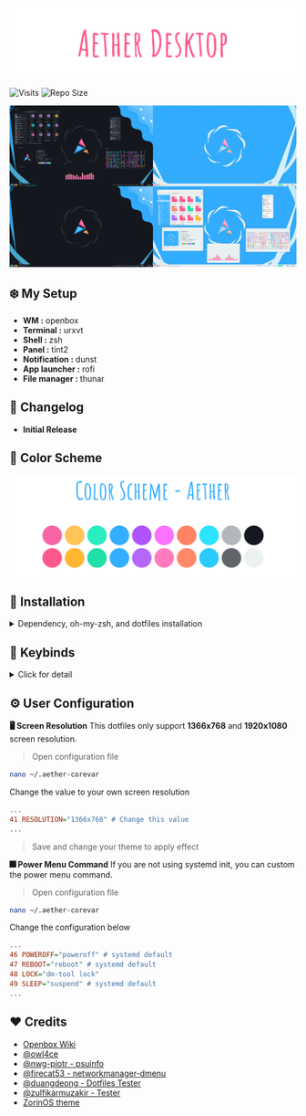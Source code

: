 ![greetings](/Other/greetings.png)

<img alt="Visits" src="https://badges.pufler.dev/visits/ilham25/dotfiles-openbox?style=flat-square&label=&color=success&logo=GitHub&logoColor=white&labelColor=373e4d"/>
<img alt="Repo Size" src="https://github-size-badge.herokuapp.com/ilham25/dotfiles-openbox.svg"/>

![preview](/Other/preview.png)

## :snowflake: My Setup

- **WM :** openbox
- **Terminal :** urxvt
- **Shell :** zsh
- **Panel :** tint2
- **Notification :** dunst
- **App launcher :** rofi
- **File manager :** thunar

## :triangular_flag_on_post: Changelog

- **Initial Release**

## :art: Color Scheme

![color-scheme](/Other/colorscheme.png)

## :wrench: Installation

<details>
  <summary>Dependency, oh-my-zsh, and dotfiles installation</summary>

### :wrench: Dependency Install

<details>
  <summary>Ubuntu based distro</summary>

> **Openbox Window Manager**

```bash
sudo apt install openbox
```

> **Other Dependencies**

```bash
sudo apt install feh rsync python psmisc wireless-tools alsa-utils brightnessctl python3-psutil nitrogen dunst tint2 gsimplecal rofi lxappearance qt5ct qt5-style-plugins lxpolkit xautolock rxvt-unicode xclip scrot jq thunar thunar-archive-plugin thunar-media-tags-plugin thunar-volman ffmpegthumbnailer tumbler w3m w3m-img geany viewnior mpv mpd mpc ncmpcpp pavucontrol parcellite neofetch htop imagemagick ffmpeg playerctl xsettingsd
```

> **Picom**

- ```bash
  sudo apt install build-essential libxext-dev libxcb1-dev libxcb-damage0-dev libxcb-xfixes0-dev libxcb-shape0-dev libxcb-render-util0-dev libxcb-render0-dev libxcb-randr0-dev libxcb-composite0-dev libxcb-image0-dev libxcb-present-dev libxcb-xinerama0-dev libxcb-glx0-dev libpixman-1-dev libdbus-1-dev libconfig-dev libgl1-mesa-dev  libpcre2-dev  libevdev-dev uthash-dev libev-dev libpcre3-dev libx11-xcb-dev ninja-build meson
  ```

- ```bash
  git clone https://github.com/yshui/picom.git && cd picom/
  ```

- ```bash
  git submodule update --init --recursive
  ```

- ```bash
  meson --buildtype=release . build
  ```

- ```bash
  ninja -C build
  ```

- ```bash
  ninja -C build install
  ```

> **psuinfo - Network & CPU Monitor, RAM Usage**

- ```bash
  git clone https://github.com/nwg-piotr/psuinfo.git && cd psuinfo/
  ```

- ```bash
  sudo cp -r {psuinfo,icons} /usr/bin
  ```

> **networkmanager_dmenu install**

- ```bash
  git clone https://github.com/firecat53/networkmanager-dmenu.git && cd networkmanager-dmenu/
  ```

- ```bash
  sudo cp networkmanager_dmenu /usr/bin
  ```

</details>

<details>
  <summary>Arch based distro</summary>

> :exclamation: For AUR helper, im using **yay**

> :page_with_curl: **Openbox Windows Manager**

```bash
sudo pacman -S openbox
```

> :sound: **Audio**

```bash
sudo pacman -S alsa-utils pulseaudio pulseaudio-alsa
```

> :high_brightness: **Brightness**

```bash
yay -S brightnessctl
```

> :chart_with_upwards_trend: **Network & CPU Monitor, RAM Usage**

```bash
yay -S psuinfo
```

> :signal_strength: **Wireless Tools**

```bash
sudo pacman -S wireless_tools
```

> :hammer: **Other utility (panel, notification, terminal, file manager, etc)**

```bash
yay -S dunst tint2 gsimplecal rofi feh lxappearance qt5ct qt5-styleplugins lxsession xautolock rxvt-unicode-truecolor-wide-glyphs xclip scrot thunar thunar-archive-plugin thunar-media-tags-plugin thunar-volman lxsession tumbler jq w3m geany nano vim viewnior pavucontrol parcellite neofetch htop picom-git gtk2-perl xfce4-power-manager imagemagick playerctl networkmanager-dmenu xsettingsd
```

</details>

After dependencies is installed, you can go further to **[dotfiles installation](#wrench-dotfiles-install)** below, or if you want to install oh-my-zsh, you can install it first.

### :diamonds: Oh-my-zsh and zsh (optional)

<details>
  <summary>Click for detail</summary>

> **zsh install**

- Debian based

  ```bash
  sudo apt install zsh
  ```

- Arch based

  ```bash
  sudo pacman -S zsh
  ```

> **oh-my-zsh install**

```bash
chsh -s `which zsh`
sh -c "$(curl -fsSL https://raw.githubusercontent.com/ohmyzsh/ohmyzsh/master/tools/install.sh)" &&
git clone https://github.com/zsh-users/zsh-syntax-highlighting.git ${ZSH_CUSTOM:-~/.oh-my-zsh/custom}/plugins/zsh-syntax-highlighting
git clone https://github.com/zsh-users/zsh-autosuggestions.git ${ZSH_CUSTOM:-~/.oh-my-zsh/custom}/plugins/zsh-autosuggestions
git clone https://github.com/zsh-users/zsh-completions.git ${ZSH_CUSTOM:=~/.oh-my-zsh/custom}/plugins/zsh-completions
```

</details>

### :wrench: Dotfiles Install

<details>
  <summary>Click for detail</summary>

> :file_folder: **General Config**

- ```bash
  git clone https://github.com/ilham25/dotfiles-openbox
  ```

- ```bash
  bash -c 'cd dotfiles-openbox/ && cp -r {.*,*} ~/' &>/dev/null
  ```

- ```bash
  rm -rf ~/README.md && rm -rf ~/LICENSE && rm -rf ~/.git # Delete unnecessary files
  ```

> :nut_and_bolt: **Icons**

- ```bash
  cd ~/.icons/
  ```

- ```bash
  tar -Jxvf oomox-aesthetic-light.tar.xz && tar -Jxvf oomox-aesthetic-dark.tar.xz
  ```

- ```bash
  sudo cp -r {oomox-aesthetic-light,oomox-aesthetic-dark} /usr/share/icons/
  ```

- ```bash
  rm -r ~/.icons/{oomox-aesthetic-light,oomox-aesthetic-dark,*.tar.xz} # Delete unnecessary files
  ```

> :bulb: **Refresh font cache**

```bash
fc-cache -rv
```

Congratulation! You have installed **aether dotfiles** :clap::clap:, next step is you can learn **[the keybinds](#black_square_button-keybinds)** that i use in this theme. For the first time using it maybe you need some practice, but as time go on, you will get used of it and doesn't have trouble again!:v:

</details>

</details>

## :black_square_button: Keybinds

<details>
  <summary>Click for detail</summary>

| Key                                    | Action                                  |
| -------------------------------------- | --------------------------------------- |
| <kbd>Mod + C                           | Close Windows                           |
| <kbd>Mod + Shift + Space               | Switch between normal/maximized         |
| <kbd>Mod + Left Click (hold)           | Move Windows                            |
| <kbd>Mod + Right Click (hold)          | Resize Windows                          |
| <kbd>Mod + 1/2/3/4/5/6/7/8/9/0         | Change Workspace                        |
| <kbd>Mod + Shift + 1/2/3/4/5/6/7/8/9/0 | Move active windows to workspace number |
| <kbd>Mod + E                           | Open file manager                       |
| <kbd>Mod + R                           | App launcher                            |
| <kbd>Mod + L                           | Lock Screen                             |
| <kbd>Mod + Return                      | Open terminal                           |
| <kbd>Mod + Shift + E                   | Power Menu                              |
| <kbd>Mod + Shift + C                   | WM Restart                              |
| <kbd>Mod + Print                       | Screenshot Menu                         |

</details>

## :gear: User Configuration

**:desktop_computer: Screen Resolution**
This dotfiles only support **1366x768** and **1920x1080** screen resolution.

> Open configuration file

```bash
nano ~/.aether-corevar
```

Change the value to your own screen resolution

```cfg
...
41 RESOLUTION="1366x768" # Change this value
...
```

> Save and change your theme to apply effect

**:fireworks: Power Menu Command**
If you are not using systemd init, you can custom the power menu command.

> Open configuration file

```bash
nano ~/.aether-corevar
```

Change the configuration below

```cfg
...
46 POWEROFF="poweroff" # systemd default
47 REBOOT="reboot" # systemd default
48 LOCK="dm-tool lock"
49 SLEEP="suspend" # systemd default
...
```

## :heart: Credits

- [Openbox Wiki](http://openbox.org/wiki/Help:Contents)
- [@owl4ce](https://github.com/owl4ce/)
- [@nwg-piotr - psuinfo](https://github.com/nwg-piotr)
- [@firecat53 - networkmanager-dmenu](https://github.com/firecat53)
- [@duangdeong - Dotfiles Tester](https://github.com/duangdeong)
- [@zulfikarmuzakir - Tester](https://gitlab.com/zulfikarmuzakir)
- [ZorinOS theme](https://github.com/ZorinOS/zorin-desktop-themes)
